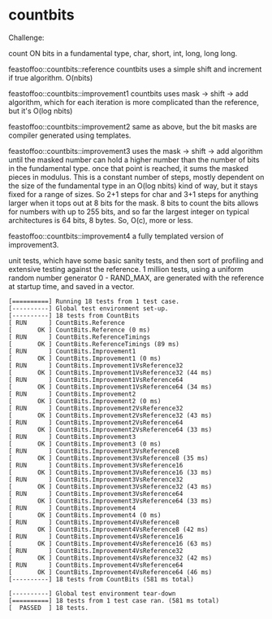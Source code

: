 # countbits
Challenge:

count ON bits in a fundamental type, char, short, int, long, long long.

feastoffoo::countbits::reference
  countbits uses a simple shift and increment if true algorithm.
  O(nbits)

feastoffoo::countbits::improvement1
  countbits uses mask -> shift -> add algorithm, which for each iteration
  is more complicated than the reference, but it's O(log nbits)

feastoffoo::countbits::improvement2
  same as above, but the bit masks are compiler generated using templates.

feastoffoo::countbits::improvement3
  uses the mask -> shift -> add algorithm until the masked number can
  hold a higher number than the number of bits in the fundamental type.
  once that point is reached, it sums the masked pieces in modulus.
  This is a constant number of steps, mostly dependent on the size of
  the fundamental type in an O(log nbits) kind of way, but it stays
  fixed for a range of sizes.  So 2+1 steps for char and 3+1 steps
  for anything larger when it tops out at 8 bits for the mask.  8 bits
  to count the bits allows for numbers with up to 255 bits, and so far the
  largest integer on typical architectures is 64 bits, 8 bytes.  So, O(c),
  more or less.

feastoffoo::countbits::improvement4
  a fully templated version of improvement3.

unit tests, which have some basic sanity tests, and then sort of profiling
and extensive testing against the reference.  1 million tests, using a
uniform random number generator 0 - RAND_MAX, are generated with the
reference at startup time, and saved in a vector.


```
[==========] Running 18 tests from 1 test case.
[----------] Global test environment set-up.
[----------] 18 tests from CountBits
[ RUN      ] CountBits.Reference
[       OK ] CountBits.Reference (0 ms)
[ RUN      ] CountBits.ReferenceTimings
[       OK ] CountBits.ReferenceTimings (89 ms)
[ RUN      ] CountBits.Improvement1
[       OK ] CountBits.Improvement1 (0 ms)
[ RUN      ] CountBits.Improvement1VsReference32
[       OK ] CountBits.Improvement1VsReference32 (44 ms)
[ RUN      ] CountBits.Improvement1VsReference64
[       OK ] CountBits.Improvement1VsReference64 (34 ms)
[ RUN      ] CountBits.Improvement2
[       OK ] CountBits.Improvement2 (0 ms)
[ RUN      ] CountBits.Improvement2VsReference32
[       OK ] CountBits.Improvement2VsReference32 (43 ms)
[ RUN      ] CountBits.Improvement2VsReference64
[       OK ] CountBits.Improvement2VsReference64 (33 ms)
[ RUN      ] CountBits.Improvement3
[       OK ] CountBits.Improvement3 (0 ms)
[ RUN      ] CountBits.Improvement3VsReference8
[       OK ] CountBits.Improvement3VsReference8 (35 ms)
[ RUN      ] CountBits.Improvement3VsReference16
[       OK ] CountBits.Improvement3VsReference16 (33 ms)
[ RUN      ] CountBits.Improvement3VsReference32
[       OK ] CountBits.Improvement3VsReference32 (43 ms)
[ RUN      ] CountBits.Improvement3VsReference64
[       OK ] CountBits.Improvement3VsReference64 (33 ms)
[ RUN      ] CountBits.Improvement4
[       OK ] CountBits.Improvement4 (0 ms)
[ RUN      ] CountBits.Improvement4VsReference8
[       OK ] CountBits.Improvement4VsReference8 (42 ms)
[ RUN      ] CountBits.Improvement4VsReference16
[       OK ] CountBits.Improvement4VsReference16 (63 ms)
[ RUN      ] CountBits.Improvement4VsReference32
[       OK ] CountBits.Improvement4VsReference32 (42 ms)
[ RUN      ] CountBits.Improvement4VsReference64
[       OK ] CountBits.Improvement4VsReference64 (46 ms)
[----------] 18 tests from CountBits (581 ms total)

[----------] Global test environment tear-down
[==========] 18 tests from 1 test case ran. (581 ms total)
[  PASSED  ] 18 tests.
```
